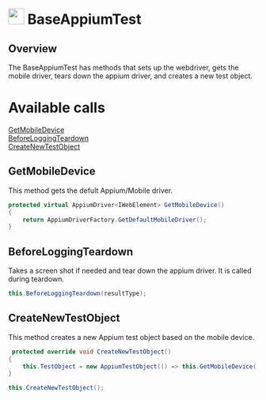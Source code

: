 # <img src="resources/maqslogo.ico" height="32" width="32"> BaseAppiumTest

## Overview
The BaseAppiumTest has methods that sets up the webdriver, gets the mobile driver, tears down the appium driver, and creates a new test object. 

# Available calls
[GetMobileDevice](#GetMobileDevice)  
[BeforeLoggingTeardown](#BeforeLoggingTeardown)  
[CreateNewTestObject](#CreateNewTestObject)  

## GetMobileDevice
This method gets the defult Appium/Mobile driver. 
```csharp
protected virtual AppiumDriver<IWebElement> GetMobileDevice()
{
    return AppiumDriverFactory.GetDefaultMobileDriver();
}
```

## BeforeLoggingTeardown
Takes a screen shot if needed and tear down the appium driver. It is called during teardown.
```csharp
this.BeforeLoggingTeardown(resultType);
```

## CreateNewTestObject
This method creates a new Appium test object based on the mobile device.
```csharp
 protected override void CreateNewTestObject()
{
    this.TestObject = new AppiumTestObject(() => this.GetMobileDevice(), this.CreateLogger(), this.GetFullyQualifiedTestClassName());
}

this.CreateNewTestObject();
```